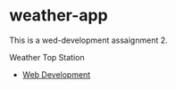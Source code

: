# weather-app

This is a wed-development assaignment 2.

Weather Top Station

- [Web Development](https://reader.tutors.dev/course/wit-hdip-comp-sci-2023-web-dev-1)
